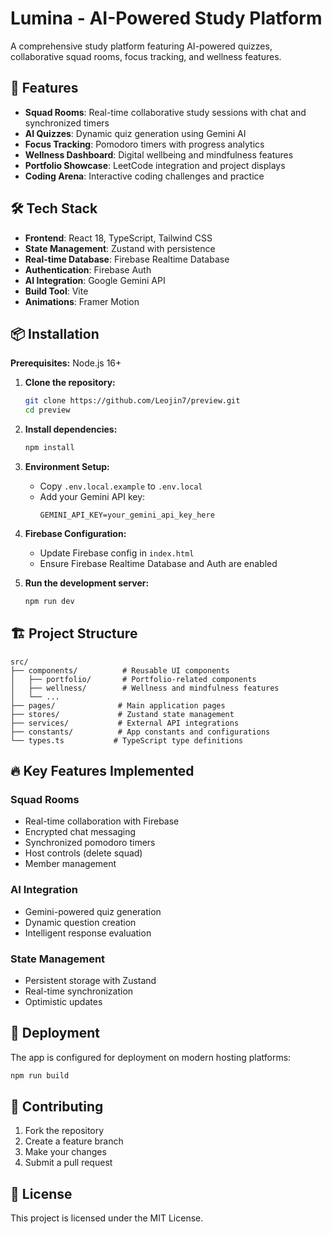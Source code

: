 # Lumina - AI-Powered Study Platform

A comprehensive study platform featuring AI-powered quizzes, collaborative squad rooms, focus tracking, and wellness features.

## 🚀 Features

- **Squad Rooms**: Real-time collaborative study sessions with chat and synchronized timers
- **AI Quizzes**: Dynamic quiz generation using Gemini AI
- **Focus Tracking**: Pomodoro timers with progress analytics
- **Wellness Dashboard**: Digital wellbeing and mindfulness features
- **Portfolio Showcase**: LeetCode integration and project displays
- **Coding Arena**: Interactive coding challenges and practice

## 🛠️ Tech Stack

- **Frontend**: React 18, TypeScript, Tailwind CSS
- **State Management**: Zustand with persistence
- **Real-time Database**: Firebase Realtime Database
- **Authentication**: Firebase Auth
- **AI Integration**: Google Gemini API
- **Build Tool**: Vite
- **Animations**: Framer Motion

## 📦 Installation

**Prerequisites:** Node.js 16+

1. **Clone the repository:**
   ```bash
   git clone https://github.com/Leojin7/preview.git
   cd preview
   ```

2. **Install dependencies:**
   ```bash
   npm install
   ```

3. **Environment Setup:**
   - Copy `.env.local.example` to `.env.local`
   - Add your Gemini API key:
     ```
     GEMINI_API_KEY=your_gemini_api_key_here
     ```

4. **Firebase Configuration:**
   - Update Firebase config in `index.html`
   - Ensure Firebase Realtime Database and Auth are enabled

5. **Run the development server:**
   ```bash
   npm run dev
   ```

## 🏗️ Project Structure

```
src/
├── components/          # Reusable UI components
│   ├── portfolio/       # Portfolio-related components
│   ├── wellness/        # Wellness and mindfulness features
│   └── ...
├── pages/              # Main application pages
├── stores/             # Zustand state management
├── services/           # External API integrations
├── constants/          # App constants and configurations
└── types.ts           # TypeScript type definitions
```

## 🔥 Key Features Implemented

### Squad Rooms
- Real-time collaboration with Firebase
- Encrypted chat messaging
- Synchronized pomodoro timers
- Host controls (delete squad)
- Member management

### AI Integration
- Gemini-powered quiz generation
- Dynamic question creation
- Intelligent response evaluation

### State Management
- Persistent storage with Zustand
- Real-time synchronization
- Optimistic updates

## 🚀 Deployment

The app is configured for deployment on modern hosting platforms:

```bash
npm run build
```

## 🤝 Contributing
1. Fork the repository
2. Create a feature branch
3. Make your changes
4. Submit a pull request

## 📄 License

This project is licensed under the MIT License.
